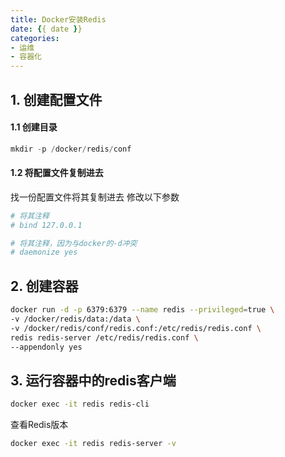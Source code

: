```yaml
---
title: Docker安装Redis
date: {{ date }}
categories:
- 运维
- 容器化
---
```

## 1. 创建配置文件
#### 1.1 创建目录
```java
mkdir -p /docker/redis/conf
```
#### 1.2 将配置文件复制进去
找一份配置文件将其复制进去
修改以下参数
```sh
# 将其注释
# bind 127.0.0.1

# 将其注释，因为与docker的-d冲突
# daemonize yes
```
## 2. 创建容器
```sh
docker run -d -p 6379:6379 --name redis --privileged=true \
-v /docker/redis/data:/data \
-v /docker/redis/conf/redis.conf:/etc/redis/redis.conf \
redis redis-server /etc/redis/redis.conf \
--appendonly yes
```
## 3. 运行容器中的redis客户端
```sh
docker exec -it redis redis-cli
```
查看Redis版本
```sh
docker exec -it redis redis-server -v
```
